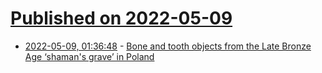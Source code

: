 # [Published on 2022-05-09](index.md)

* [2022-05-09, 01:36:48](https://news.ycombinator.com/item?id=31309622) - [Bone and tooth objects from the Late Bronze Age ‘shaman's grave’ in Poland](https://www.cambridge.org/core/journals/antiquity/article/manufacture-and-use-bone-and-tooth-objects-from-the-late-bronze-age-shamans-grave-at-przeczyce-poland/49EE698F82178DB2485CCA6FD82399C6)
